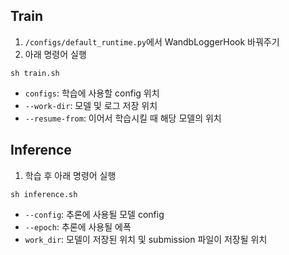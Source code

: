 ## Train

1. `/configs/default_runtime.py`에서 WandbLoggerHook 바꿔주기
2. 아래 명령어 실행

```
sh train.sh
```

- `configs`: 학습에 사용할 config 위치
- `--work-dir`: 모델 및 로그 저장 위치
- `--resume-from`: 이어서 학습시킬 때 해당 모델의 위치


## Inference

1.  학습 후 아래 명령어 실행

```
sh inference.sh
```

- `--config`: 추론에 사용될 모델 config
- `--epoch`: 추론에 사용될 에폭
- `work_dir`: 모델이 저장된 위치 및 submission 파일이 저장될 위치